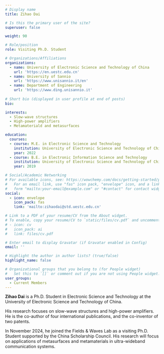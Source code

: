 ```yaml
---
# Display name
title: Zihao Dai

# Is this the primary user of the site?
superuser: false

weight: 90

# Role/position
role: Visiting Ph.D. Student

# Organizations/Affiliations
organizations:
  - name: University of Electronic Science and Technology of China
    url: 'https://en.uestc.edu.cn'
  - name: University of Sannio
    url: 'https://www.unisannio.it/en'
  - name: Department of Engineering
    url: 'https://www.ding.unisannio.it'
 
# Short bio (displayed in user profile at end of posts)
bio:

interests:
  - Slow-wave structures
  - High-power amplifiers
  - Metamateriald and metasurfaces

education:
  courses:
  - course: M.E. in Electronic Science and Technology
    institution: University of Electronic Science and Technology of China
    year: 2022
  - course: B.E. in Electronic Information Science and Technology 
    institution: University of Electronic Science and Technology of China
    year: 2019

# Social/Academic Networking
# For available icons, see: https://wowchemy.com/docs/getting-started/page-builder/#icons
#   For an email link, use "fas" icon pack, "envelope" icon, and a link in the
#   form "mailto:your-email@example.com" or "#contact" for contact widget.
social:
  - icon: envelope
    icon_pack: fas
    link: 'mailto:zihaodai@std.uestc.edu.cn'

# Link to a PDF of your resume/CV from the About widget.
# To enable, copy your resume/CV to `static/files/cv.pdf` and uncomment the lines below.
# - icon: cv
#   icon_pack: ai
#   link: files/cv.pdf

# Enter email to display Gravatar (if Gravatar enabled in Config)
email: ''

# Highlight the author in author lists? (true/false)
highlight_name: false

# Organizational groups that you belong to (for People widget)
#   Set this to `[]` or comment out if you are not using People widget.
user_groups:
  - Current Members
---
```


**Zihao Dai** is a Ph.D. Student in Electronic Science and Technology at the University of Electronic Science and Technology of China.

His research focuses on slow-wave structures and high-power amplifiers. He is the co-author of four international publications, and the co-inventor of two patents.

In November 2024, he joined the Fields \& Waves Lab as a visiting Ph.D. Student supported by the China Scholarship Council. His research will focus on applications of
metasurfaces and metamaterials in ultra-wideband communication systems.


